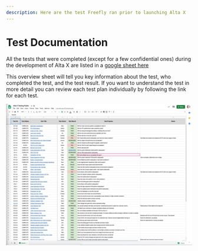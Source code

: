 ```yaml
---
description: Here are the test Freefly ran prior to launching Alta X
---
```


# Test Documentation

All the tests that were completed \(except for a few confidential ones\) during the development of Alta X are listed in a [google sheet here](https://docs.google.com/spreadsheets/d/12bGZendgnr6sTo7NTKgX23aJqNqq7iSC3xMmFqjuUAk/edit#gid=0)

This overview sheet will tell you key information about the test, who completed the test, and the test result.  If you want to understand the test in more detail you can review each test plan individually by following the link for each test.

![](../../../.gitbook/assets/screenshot-2020-03-26-18.22.09.jpg)




